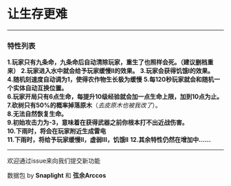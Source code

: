 # 让生存更难 #

---

### 特性列表 ###

**1.玩家只有九条命，九条命后自动清除玩家，重生了也照样会死。（建议删档重来）**
**2.玩家进入水中就会给予玩家缓慢II的效果。**
**3.玩家会获得饥饿I的效果。**  
**4.随机刻速度自动调为1，使得农作物生长极为缓慢**
**5.每120秒玩家就会和随机一个实体自动互换位置。**  
**6.玩家开局只有6点生命，每提升10级经验就会加一点生命上限，加到10点为止。**  
**7.砍树只有50%的概率掉落原木**（*去皮原木也被我改了*）。  
**8.无法自然恢复生命。**  
**9.初始攻击力为-3，意味着在获得武器之前你根本打不出近战伤害。**  
**10.下雨时，将会在玩家附近生成雷电**  
**11.下雨时，将给予玩家缓慢II，虚弱III，饥饿II**
**12.其余特性仍然在增加中……**

---

欢迎通过issue来向我们提交新功能

数据包 by **Snaplight** 和 **弦余Arccos**
